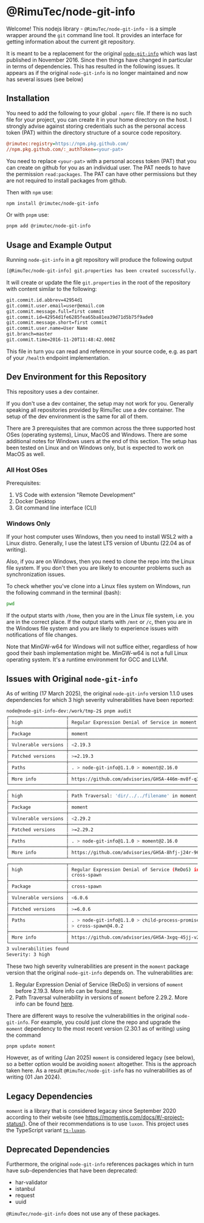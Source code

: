 # @RimuTec/node-git-info

Welcome! This nodejs library - `@RimuTec/node-git-info` - is a simple wrapper around the `git` command line tool. It provides an interface for getting information about the current git repository.

It is meant to be a replacement for the original [`node-git-info`](https://www.npmjs.com/package/node-git-info) which was last published in November 2016. Since then things have changed in particular in terms of dependencies. This has resulted in the following issues. It appears as if the original `node-git-info` is no longer maintained and now has several issues (see below)

## Installation

You need to add the following to your global `.npmrc` file. If there is no such file for your project, you can create it in your home directory on the host. I strongly advise against storing credentials such as the personal access token (PAT) within the directory structure of a source code repository.

```ini
@rimutec:registry=https://npm.pkg.github.com/
//npm.pkg.github.com/:_authToken=<your-pat>
```
You need to replace `<your-pat>` with a personal access token (PAT) that you can create on github for you as an individual user. The PAT needs to have the permission `read:packages`. The PAT can have other permissions but they are not required to install packages from github.

Then with `npm` use:
```bash
npm install @rimutec/node-git-info
```

Or with `pnpm` use:
```bash
pnpm add @rimutec/node-git-info
```

## Usage and Example Output

Running `node-git-info` in a git repository will produce the following output

```bash
[@RimuTec/node-git-info] git.properties has been created successfully.
```

It will create or update the file `git.properties` in the root of the repository with content similar to the following:

```txt
git.commit.id.abbrev=42954d1
git.commit.user.email=user@email.com
git.commit.message.full=first commit
git.commit.id=42954d1fe6285fea65ba81ea39d71d5b75f9ade0
git.commit.message.short=first commit
git.commit.user.name=User Name
git.branch=master
git.commit.time=2016-11-20T11:48:42.000Z
```

This file in turn you can read and reference in your source code, e.g. as part of your `/health` endpoint implementation.

## Dev Environment for this Repository

This repository uses a dev container.

If you don't use a dev container, the setup may not work for you. Generally speaking all repositories provided by RimuTec use a dev container. The setup of the dev environment is the same for all of them.

There are 3 prerequisites that are common across the three supported host OSes (operating systems), Linux, MacOS and Windows. There are some additional notes for Windows users at the end of this section. The setup has been tested on Linux and on Windows only, but is expected to work on MacOS as well.

### All Host OSes

Prerequisites:
1. VS Code with extension "Remote Development"
2. Docker Desktop
3. Git command line interface (CLI)

### Windows Only

If your host computer uses Windows, then you need to install WSL2 with a Linux distro. Generally, I use the latest LTS version of Ubuntu (22.04 as of writing).

Also, if you are on Windows, then you need to clone the repo into the Linux file system. If you don't then you are likely to encounter problems such as synchronization issues.

To check whether you've clone into a Linux files system on Windows, run the following command in the terminal (bash):

```bash
pwd
```

If the output starts with `/home`, then you are in the Linux file system, i.e. you are in the correct place. If the output starts with `/mnt` or `/c`, then you are in the Windows file system and you are likely to experience issues with notifications of file changes.

Note that MinGW-w64 for Windows will not suffice either, regardless of how good their bash implementation might be. MinGW-w64 is not a full Linux operating system. It's a runtime environment for GCC and LLVM.


## Issues with Original `node-git-info`

As of writing (17 March 2025), the original `node-git-info` version 1.1.0 uses dependencies for which 3 high severity vulnerabilities have been reported:

```bash
node@node-git-info-dev:/work/tmp-2$ pnpm audit
┌─────────────────────┬────────────────────────────────────────────────────────┐
│ high                │ Regular Expression Denial of Service in moment         │
├─────────────────────┼────────────────────────────────────────────────────────┤
│ Package             │ moment                                                 │
├─────────────────────┼────────────────────────────────────────────────────────┤
│ Vulnerable versions │ <2.19.3                                                │
├─────────────────────┼────────────────────────────────────────────────────────┤
│ Patched versions    │ >=2.19.3                                               │
├─────────────────────┼────────────────────────────────────────────────────────┤
│ Paths               │ . > node-git-info@1.1.0 > moment@2.16.0                │
├─────────────────────┼────────────────────────────────────────────────────────┤
│ More info           │ https://github.com/advisories/GHSA-446m-mv8f-q348      │
└─────────────────────┴────────────────────────────────────────────────────────┘
┌─────────────────────┬────────────────────────────────────────────────────────┐
│ high                │ Path Traversal: 'dir/../../filename' in moment.locale  │
├─────────────────────┼────────────────────────────────────────────────────────┤
│ Package             │ moment                                                 │
├─────────────────────┼────────────────────────────────────────────────────────┤
│ Vulnerable versions │ <2.29.2                                                │
├─────────────────────┼────────────────────────────────────────────────────────┤
│ Patched versions    │ >=2.29.2                                               │
├─────────────────────┼────────────────────────────────────────────────────────┤
│ Paths               │ . > node-git-info@1.1.0 > moment@2.16.0                │
├─────────────────────┼────────────────────────────────────────────────────────┤
│ More info           │ https://github.com/advisories/GHSA-8hfj-j24r-96c4      │
└─────────────────────┴────────────────────────────────────────────────────────┘
┌─────────────────────┬────────────────────────────────────────────────────────┐
│ high                │ Regular Expression Denial of Service (ReDoS) in        │
│                     │ cross-spawn                                            │
├─────────────────────┼────────────────────────────────────────────────────────┤
│ Package             │ cross-spawn                                            │
├─────────────────────┼────────────────────────────────────────────────────────┤
│ Vulnerable versions │ <6.0.6                                                 │
├─────────────────────┼────────────────────────────────────────────────────────┤
│ Patched versions    │ >=6.0.6                                                │
├─────────────────────┼────────────────────────────────────────────────────────┤
│ Paths               │ . > node-git-info@1.1.0 > child-process-promise@2.2.0  │
│                     │ > cross-spawn@4.0.2                                    │
├─────────────────────┼────────────────────────────────────────────────────────┤
│ More info           │ https://github.com/advisories/GHSA-3xgq-45jj-v275      │
└─────────────────────┴────────────────────────────────────────────────────────┘
3 vulnerabilities found
Severity: 3 high
```

These two high severity vulnerabilities are present in the `moment` package version that the original `node-git-info` depends on. The vulnerabilities are:

1. Regular Expression Denial of Service (ReDoS) in versions of `moment` before 2.19.3. More info can be found [here](https://github.com/advisories/GHSA-446m-mv8f-q348).
2. Path Traversal vulnerability in versions of `moment` before 2.29.2. More info can be found [here](https://github.com/advisories/GHSA-8hfj-j24r-96c4).

There are different ways to resolve the vulnerabilities in the original `node-git-info`. For example, you could just clone the repo and upgrade the `moment` dependency to the most recent version (2.30.1 as of writing) using the command

```bash
pnpm update moment
```

However, as of writing (Jan 2025) `moment` is considered legacy (see below), so a better option would be avoiding `moment` altogether. This is the approach taken here. As a result `@RimuTec/node-git-info` has no vulnerabilities as of writing (01 Jan 2024).

## Legacy Dependencies

`moment` is a library that is considered legacay since September 2020 according to their website (see https://momentjs.com/docs/#/-project-status/). One of their recommendations is to use `luxon`. This project uses the TypeScript variant [`ts-luxon`](https://tonysamperi.github.io/ts-luxon/docs/#/).

## Deprecated Dependencies

Furthermore, the original `node-git-info` references packages which in turn have sub-dependencies that have been deprecated:
- har-validator
- istanbul
- request
- uuid

`@RimuTec/node-git-info` does not use any of these packages.


